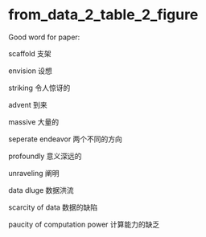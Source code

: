# from_data_2_table_2_figure

Good word for paper:

scaffold  支架

envision  设想

striking  令人惊讶的

advent  到来

massive 大量的

seperate endeavor 两个不同的方向

profoundly  意义深远的

unraveling  阐明

data dluge  数据洪流

scarcity of data 数据的缺陷

paucity of computation power 计算能力的缺乏


